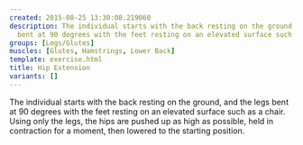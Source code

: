 ```yaml
---
created: 2015-08-25 13:30:08.219060
description: The individual starts with the back resting on the ground, and the legs
  bent at 90 degrees with the feet resting on an elevated surface such as a chair.
groups: [Legs/Glutes]
muscles: [Glutes, Hamstrings, Lower Back]
template: exercise.html
title: Hip Extension
variants: []
---
```

The individual starts with the back resting on the ground, and the legs bent at 90 degrees with the feet resting on an elevated surface such as a chair. Using only the legs, the hips are pushed up as high as possible, held in contraction for a moment, then lowered to the starting position.